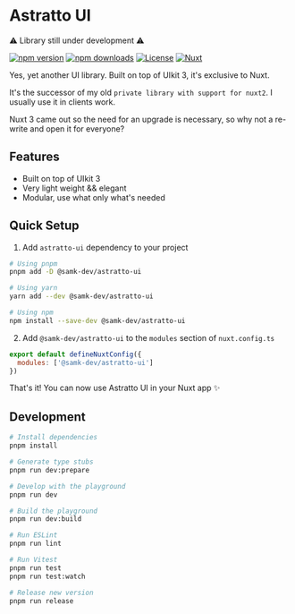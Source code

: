 # Astratto UI

⚠️ Library still under development ⚠️

[![npm version][npm-version-src]][npm-version-href]
[![npm downloads][npm-downloads-src]][npm-downloads-href]
[![License][license-src]][license-href]
[![Nuxt][nuxt-src]][nuxt-href]

Yes, yet another UI library. Built on top of UIkit 3, it's exclusive to Nuxt.

It's the successor of my old `private library with support for nuxt2`. I usually use it in clients work.

Nuxt 3 came out so the need for an upgrade is necessary, so why not a re-write and open it for everyone?

<!-- - [✨ &nbsp;Release Notes](/CHANGELOG.md) -->

<!-- - [🏀 Online playground](https://stackblitz.com/github/your-org/astratto-ui?file=playground%2Fapp.vue) -->
<!-- - [📖 &nbsp;Documentation](https://example.com) -->

## Features

- Built on top of UIkit 3
- Very light weight && elegant
- Modular, use what only what's needed

## Quick Setup

1. Add `astratto-ui` dependency to your project

```bash
# Using pnpm
pnpm add -D @samk-dev/astratto-ui

# Using yarn
yarn add --dev @samk-dev/astratto-ui

# Using npm
npm install --save-dev @samk-dev/astratto-ui
```

2. Add `@samk-dev/astratto-ui` to the `modules` section of `nuxt.config.ts`

```js
export default defineNuxtConfig({
  modules: ['@samk-dev/astratto-ui']
})
```

That's it! You can now use Astratto UI in your Nuxt app ✨

## Development

```bash
# Install dependencies
pnpm install

# Generate type stubs
pnpm run dev:prepare

# Develop with the playground
pnpm run dev

# Build the playground
pnpm run dev:build

# Run ESLint
pnpm run lint

# Run Vitest
pnpm run test
pnpm run test:watch

# Release new version
pnpm run release
```

<!-- Badges -->

[npm-version-src]: https://img.shields.io/npm/v/astratto-ui/latest.svg?style=flat&colorA=18181B&colorB=28CF8D
[npm-version-href]: https://npmjs.com/package/astratto-ui
[npm-downloads-src]: https://img.shields.io/npm/dm/astratto-ui.svg?style=flat&colorA=18181B&colorB=28CF8D
[npm-downloads-href]: https://npmjs.com/package/astratto-ui
[license-src]: https://img.shields.io/npm/l/astratto-ui.svg?style=flat&colorA=18181B&colorB=28CF8D
[license-href]: https://npmjs.com/package/astratto-ui
[nuxt-src]: https://img.shields.io/badge/Nuxt-18181B?logo=nuxt.js
[nuxt-href]: https://nuxt.com
